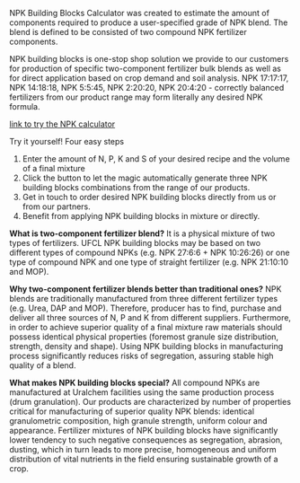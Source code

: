 NPK Building Blocks Calculator was created to estimate the amount of components required to produce a user-specified grade of NPK blend. The blend is defined to be consisted of two compound NPK fertilizer components.

NPK building blocks is one-stop shop solution we provide to our customers for production of specific two-component fertilizer bulk blends as well as for direct application based on crop demand and soil analysis. NPK 17:17:17, NPK 14:18:18, NPK 5:5:45, NPK 2:20:20, NPK 20:4:20 - correctly balanced fertilizers from our product range may form literally any desired NPK formula.

[link to try the NPK calculator](https://mpoltoradnev.shinyapps.io/calculator_v19032020/)

Try it yourself!
Four easy steps

1. Enter the amount of N, P, K and S of your desired recipe and the volume of a final mixture
2. Click the button to let the magic automatically generate three NPK building blocks combinations from the range of our products.
3. Get in touch to order desired NPK building blocks directly from us or from our partners.
4. Benefit from applying NPK building blocks in mixture or directly.


__What is two-component fertilizer blend?__
It is a physical mixture of two types of fertilizers. UFCL NPK building blocks may be based on two different types of compound NPKs (e.g. NPK 27:6:6 + NPK 10:26:26) or one type of compound NPK and one type of straight fertilizer (e.g. NPK 21:10:10 and MOP).

__Why two-component fertilizer blends better than traditional ones?__
NPK blends are traditionally manufactured from three different fertilizer types (e.g. Urea, DAP and MOP). Therefore, producer has to find, purchase and deliver all three sources of N, P and K from different suppliers. Furthermore, in order to achieve superior quality of a final mixture raw materials should possess identical physical properties (foremost granule size distribution, strength, density and shape). Using NPK building blocks in manufacturing process significantly reduces risks of segregation, assuring stable high quality of a blend.

__What makes NPK building blocks special?__
All compound NPKs are manufactured at Uralchem facilities using the same production process (drum granulation). Our products are characterized by number of properties critical for manufacturing of superior quality NPK blends: identical granulometric composition, high granule strength, uniform colour and appearance. Fertilizer mixtures of NPK building blocks have significantly lower tendency to such negative consequences as segregation, abrasion, dusting, which in turn leads to more precise, homogeneous and uniform distribution of vital nutrients in the field ensuring sustainable growth of a crop.

